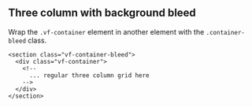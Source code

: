 
## Three column with background bleed

Wrap the `.vf-container` element in another element with the `.container-bleed` class.

```
<section class="vf-container-bleed">
  <div class="vf-container">
    <!-- 
      ... regular three column grid here
    -->
  </div>
</section>
``` 
